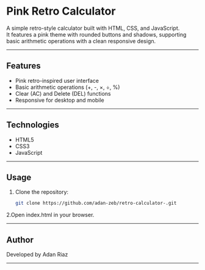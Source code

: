 # Pink Retro Calculator

A simple retro-style calculator built with HTML, CSS, and JavaScript.  
It features a pink theme with rounded buttons and shadows, supporting basic arithmetic operations with a clean responsive design.  

---

## Features
- Pink retro-inspired user interface  
- Basic arithmetic operations (+, -, ×, ÷, %)  
- Clear (AC) and Delete (DEL) functions  
- Responsive for desktop and mobile  

---

## Technologies
- HTML5  
- CSS3  
- JavaScript  

---

## Usage
1. Clone the repository:  
   ```bash
   git clone https://github.com/adan-zeb/retro-calculator-.git
2.Open index.html in your browser.

---

## Author
Developed by Adan Riaz

---
#


